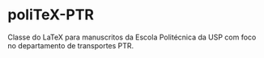 # poliTeX-PTR
Classe do LaTeX para manuscritos da Escola Politécnica da USP com foco no departamento de transportes PTR.
